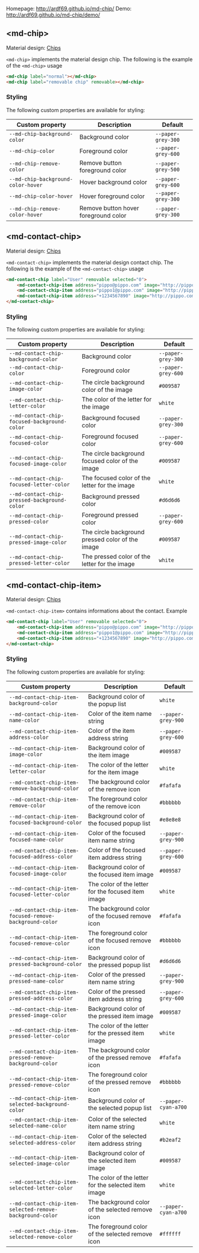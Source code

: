 Homepage: http://ardf69.github.io/md-chip/
Demo: http://ardf69.github.io/md-chip/demo/

## &lt;md-chip&gt;

Material design: [Chips](https://material.google.com/components/chips.htm)

`<md-chip>` implements the material design chip. The following is the example
of the `<md-chip>` usage

```html
<md-chip label="normal"></md-chip>
<md-chip label="removable chip" removable></md-chip>
```

### Styling

The following custom properties are available for styling:

| Custom property | Description | Default |
| --- | --- | --- |
| `--md-chip-background-color` | Background color | `--paper-grey-300` |
| `--md-chip-color` | Foreground color | `--paper-grey-600` |
| `--md-chip-remove-color` | Remove button foreground color | `--paper-grey-500` |
| `--md-chip-background-color-hover` | Hover background color | `--paper-grey-600` |
| `--md-chip-color-hover` | Hover foreground color | `--paper-grey-300` |
| `--md-chip-remove-color-hover` | Remove button hover foreground color | `--paper-grey-300` |

## &lt;md-contact-chip&gt;

Material design: [Chips](https://material.google.com/components/chips.htm)

`<md-contact-chip>` implements the material design contact chip. The following is the example
of the `<md-contact-chip>` usage

```html
<md-contact-chip label="User" removable selected="0">
    <md-contact-chip-item address="pippo@pippo.com" image="http://pippo.com/face.jpg"></md-contact-chip-item>
    <md-contact-chip-item address="pippo1@pippo.com" image="http://pippo.com/face1.jpg"></md-contact-chip-item>
    <md-contact-chip-item address="+1234567890" image="http://pippo.com/face2.jpg"></md-contact-chip-item>
</md-contact-chip>
```

### Styling

The following custom properties are available for styling:

| Custom property | Description | Default |
| --- | --- | --- |
| `--md-contact-chip-background-color` | Background color | `--paper-grey-300` |
| `--md-contact-chip-color` | Foreground color | `--paper-grey-600` |
| `--md-contact-chip-image-color` | The circle background color of the image | `#009587` |
| `--md-contact-chip-letter-color` | The color of the letter for the image | `white` |
| `--md-contact-chip-focused-background-color` | Background focused color | `--paper-grey-300` |
| `--md-contact-chip-focused-color` | Foreground focused color | `--paper-grey-600` |
| `--md-contact-chip-focused-image-color` | The circle background focused color of the image | `#009587` |
| `--md-contact-chip-focused-letter-color` | The focused color of the letter for the image | `white` |
| `--md-contact-chip-pressed-background-color` | Background pressed color | `#d6d6d6` |
| `--md-contact-chip-pressed-color` | Foreground pressed color | `--paper-grey-600` |
| `--md-contact-chip-pressed-image-color` | The circle background pressed color of the image | `#009587` |
| `--md-contact-chip-pressed-letter-color` | The pressed color of the letter for the image | `white` |

## &lt;md-contact-chip-item&gt;

Material design: [Chips](https://material.google.com/components/chips.htm)

`<md-contact-chip-item>` contains informations about the contact. Example

```html
<md-contact-chip label="User" removable selected="0">
    <md-contact-chip-item address="pippo@pippo.com" image="http://pippo.com/face.jpg"></md-contact-chip-item>
    <md-contact-chip-item address="pippo1@pippo.com" image="http://pippo.com/face1.jpg"></md-contact-chip-item>
    <md-contact-chip-item address="+1234567890" image="http://pippo.com/face2.jpg"></md-contact-chip-item>
</md-contact-chip>
```
### Styling

The following custom properties are available for styling:

| Custom property | Description | Default |
| --- | --- | --- |
| `--md-contact-chip-item-background-color` | Background color of the popup list | `white` |
| `--md-contact-chip-item-name-color` | Color of the item name string |`--paper-grey-900` |
| `--md-contact-chip-item-address-color` | Color of the item address string | `--paper-grey-600` |
| `--md-contact-chip-item-image-color` | Background color of the item image | `#009587` |
| `--md-contact-chip-item-letter-color` | The color of the letter for the item image | `white` |
| `--md-contact-chip-item-remove-background-color` | The background color of the remove icon | `#fafafa` |
| `--md-contact-chip-item-remove-color` | The foreground color of the remove icon | `#bbbbbb` |
| `--md-contact-chip-item-focused-background-color` | Background color of the focused popup list | `#e8e8e8` |
| `--md-contact-chip-item-focused-name-color` | Color of the focused item name string | `--paper-grey-900` |
| `--md-contact-chip-item-focused-address-color` | Color of the focused item address string | `--paper-grey-600` |
| `--md-contact-chip-item-focused-image-color` | Background color of the focused item image | `#009587` |
| `--md-contact-chip-item-focused-letter-color` | The color of the letter for the focused item image | `white` |
| `--md-contact-chip-item-focused-remove-background-color` | The background color of the focused remove icon | `#fafafa` |
| `--md-contact-chip-item-focused-remove-color` | The foreground color of the focused remove icon | `#bbbbbb` |
| `--md-contact-chip-item-pressed-background-color` | Background color of the pressed popup list | `#d6d6d6` |
| `--md-contact-chip-item-pressed-name-color` | Color of the pressed item name string | `--paper-grey-900` |
| `--md-contact-chip-item-pressed-address-color` | Color of the pressed item address string | `--paper-grey-600` |
| `--md-contact-chip-item-pressed-image-color` | Background color of the pressed item image | `#009587` |
| `--md-contact-chip-item-pressed-letter-color` | The color of the letter for the pressed item image | `white` |
| `--md-contact-chip-item-pressed-remove-background-color` | The background color of the pressed remove icon | `#fafafa` |
| `--md-contact-chip-item-pressed-remove-color` | The foreground color of the pressed remove icon | `#bbbbbb` |
| `--md-contact-chip-item-selected-background-color` | Background color of the selected popup list | `--paper-cyan-a700` |
| `--md-contact-chip-item-selected-name-color` | Color of the selected item name string | `white` |
| `--md-contact-chip-item-selected-address-color` | Color of the selected item address string | `#b2eaf2` |
| `--md-contact-chip-item-selected-image-color` | Background color of the selected item image | `#009587` |
| `--md-contact-chip-item-selected-letter-color` | The color of the letter for the selected item image | `white` |
| `--md-contact-chip-item-selected-remove-background-color` | The background color of the selected remove icon | `--paper-cyan-a700` |
| `--md-contact-chip-item-selected-remove-color` | The foreground color of the selected remove icon | `#ffffff` |

